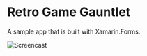 # Retro Game Gauntlet

A sample app that is built with Xamarin.Forms.

![Screencast](media/iphone.gif)
